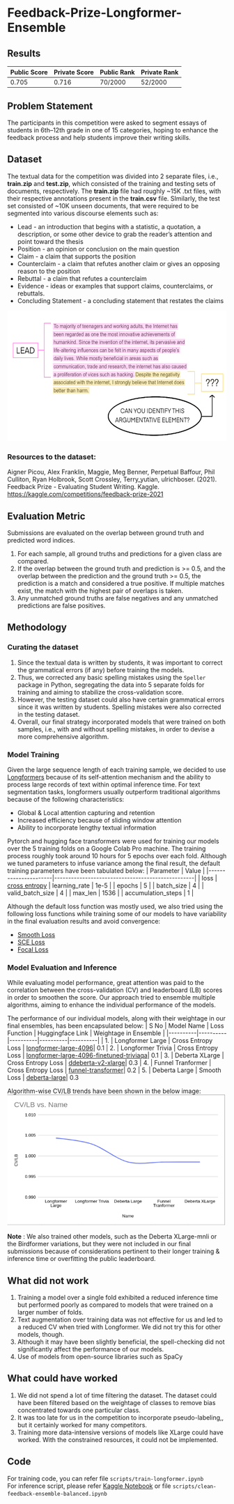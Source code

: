 # Feedback-Prize-Longformer-Ensemble

## Results
| Public Score | Private Score | Public Rank | Private Rank |
|----------|----------|----------|----------|
| 0.705 | 0.716 | 70/2000  | 52/2000

## Problem Statement  
The participants in this competition were asked to segment essays of students in 6th–12th grade in one of 15 categories, hoping to enhance the feedback process and help students improve their writing skills.

## Dataset
The textual data for the competition was divided into 2 separate files, i.e., **train.zip** and **test.zip**, which consisted of the training and testing sets of documents, respectively. The **train.zip** file had roughly ~15K .txt files, with their respective annotations present in the **train.csv** file. SImilarly, the test set consisted of ~10K unseen documents, that were required to be segmented into various discourse elements such as:
* Lead - an introduction that begins with a statistic, a quotation, a description, or some other device to grab the reader’s attention and point toward the thesis
* Position - an opinion or conclusion on the main question
* Claim - a claim that supports the position
* Counterclaim - a claim that refutes another claim or gives an opposing reason to the position
* Rebuttal - a claim that refutes a counterclaim
* Evidence - ideas or examples that support claims, counterclaims, or rebuttals.
* Concluding Statement - a concluding statement that restates the claims 
<img src="https://github.com/namantuli18/Feedback-Prize-Longformer-Ensemble/blob/main/imgs/dataset.png" width="600" height="300" />

### Resources to the dataset:  
Aigner Picou, Alex Franklin, Maggie, Meg Benner, Perpetual Baffour, Phil Culliton, Ryan Holbrook, Scott Crossley, Terry_yutian, ulrichboser. (2021). Feedback Prize - Evaluating Student Writing. Kaggle. https://kaggle.com/competitions/feedback-prize-2021

## Evaluation Metric  
Submissions are evaluated on the overlap between ground truth and predicted word indices.

1. For each sample, all ground truths and predictions for a given class are compared.
2. If the overlap between the ground truth and prediction is >= 0.5, and the overlap between the prediction and the ground truth >= 0.5, the prediction is a match and considered a true positive. If multiple matches exist, the match with the highest pair of overlaps is taken.
3. Any unmatched ground truths are false negatives and any unmatched predictions are false positives.

## Methodology

### Curating the dataset
1. Since the textual data is written by students, it was important to correct the grammatical errors (if any) before training the models.
2. Thus, we corrected any basic spelling mistakes using the `Speller` package in Python, segregating the data into 5 separate folds for training and aiming to stabilize the cross-validation score.
3. However, the testing dataset could also have certain grammatical errors since it was written by students. Spelling mistakes were also corrected in the testing dataset.
4. Overall, our final strategy incorporated models that were trained on both samples, i.e., with and without spelling mistakes, in order to devise a more comprehensive algorithm.

### Model Training

Given the large sequence length of each training sample, we decided to use [Longformers](https://huggingface.co/docs/transformers/model_doc/longformer) because of its self-attention mechanism and the ability to process large records of text within optimal inference time. For text segmentation tasks, longformers usually outperform traditional algorithms because of the following characteristics:
- Global & Local attention capturing and retention
- Increased efficiency because of sliding window attention
- Ability to incorporate lengthy textual information

Pytorch and hugging face transformers were used for training our models over the 5 training folds on a Google Colab Pro machine. The training process roughly took around 10 hours for 5 epochs over each fold.
Although we tuned parameters to infuse variance among the final result, the default training parameters have been tabulated below:
| Parameter            | Value                                            |
|----------------------|--------------------------------------------------|
| loss                 | [cross entropy](https://pytorch.org/docs/stable/generated/torch.nn.CrossEntropyLoss.html)
| learning_rate        | 1e-5                                             |
| epochs               | 5                                                |
| batch_size           | 4                                                |
| valid_batch_size     | 4                                                |
| max_len              | 1536                                             |
| accumulation_steps   | 1                                                |

Although the default loss function was mostly used, we also tried using the following loss functions while training some of our models to have variability in the final evaluation results and avoid convergence:
- [Smooth Loss](https://pytorch.org/docs/stable/generated/torch.nn.SmoothL1Loss.html)
- [SCE Loss](https://github.com/HanxunH/SCELoss-Reproduce)
- [Focal Loss](https://github.com/clcarwin/focal_loss_pytorch)

### Model Evaluation and Inference

While evaluating model performance, great attention was paid to the correlation between the cross-validation (CV) and leaderboard (LB) scores in order to smoothen the score. Our approach tried to ensemble multiple algorithms, aiming to enhance the individual performance of the models.

The performance of our individual models, along with their weightage in our final ensembles, has been encapsulated below:
| S No | Model Name | Loss Function | Huggingface Link | Weightage in Ensemble |
|----------|----------|----------|----------|----------|
| 1. | Longformer Large | Cross Entropy Loss | [longformer-large-4096](https://huggingface.co/allenai/longformer-large-4096)| 0.1
| 2. | Longformer Trivia | Cross Entropy Loss | [longformer-large-4096-finetuned-triviaqa](https://huggingface.co/allenai/longformer-large-4096-finetuned-triviaqa)| 0.1
| 3. | Deberta XLarge | Cross Entropy Loss | [ddeberta-v2-xlarge](https://huggingface.co/microsoft/deberta-v2-xlarge)| 0.3
| 4. | Funnel Tranformer | Cross Entropy Loss | [funnel-transformer](https://huggingface.co/docs/transformers/model_doc/funnel)| 0.2
| 5. | Deberta Large | Smooth Loss | [deberta-large](https://huggingface.co/microsoft/deberta-large)| 0.3

Algorithm-wise CV/LB trends have been shown in the below image:  
<img src="https://github.com/namantuli18/Feedback-Prize-Longformer-Ensemble/blob/main/imgs/cv-lb.png" width="500" height="300" />

**Note** : We also trained other models, such as the Deberta XLarge-mnli or the Birdformer variations, but they were not included in our final submissions because of considerations pertinent to their longer training & inference time or overfitting the public leaderboard.


## What did not work
1. Training a model over a single fold exhibited a reduced inference time but performed poorly as compared to models that were trained on a larger number of folds. 
2. Text augmentation over training data was not effective for us and led to a reduced CV when tried with Longformer. We did not try this for other models, though. 
3. Although it may have been slightly beneficial, the spell-checking did not significantly affect the performance of our models. 
4. Use of models from open-source libraries such as SpaCy

## What could have worked
1. We did not spend a lot of time filtering the dataset. The dataset could have been filtered based on the weightage of classes to remove bias concentrated towards one particular class. 
2. It was too late for us in the competition to incorporate pseudo-labeling,, but it certainly worked for many competitors. 
3. Training more data-intensive versions of models like XLarge could have worked. With the constrained resources, it could not be implemented.

## Code 
For training code, you can refer file `scripts/train-longformer.ipynb`  
For inference script, please refer [Kaggle Notebook](https://www.kaggle.com/code/namantuli/clean-feedback-ensemble-balanced) or file `scripts/clean-feedback-ensemble-balanced.ipynb`




 


